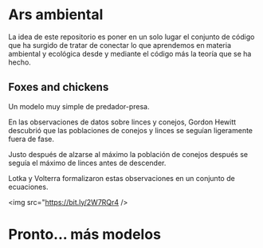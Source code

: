# Ars ambiental

La idea de este repositorio es poner
en un solo lugar el conjunto de código
que ha surgido de tratar de conectar 
lo que aprendemos en materia ambiental
y ecológica desde y mediante el código
más la teoría que se ha hecho. 

## Foxes and chickens

Un modelo muy simple de predador-presa. 

En las observaciones de datos sobre linces y conejos,
Gordon Hewitt descubrió que las poblaciones de conejos
y linces se seguían ligeramente fuera de fase. 

Justo después de alzarse al máximo la población de conejos
después se seguía el máximo de linces antes de descender.

Lotka y Volterra formalizaron estas observaciones en
un conjunto de ecuaciones. 

<img src="https://bit.ly/2W7RQr4 />

# Pronto... más modelos
 


